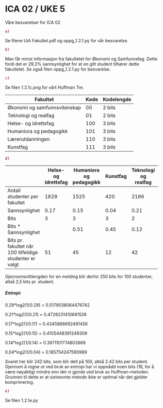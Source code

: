 # ICA 02 / UKE 5
Våre besvarelser for ICA 02
```sh
a)
```
Se filene UiA Fakultet.pdf og oppg_1.2.1.py for vår besvarelse.

```sh
b)
```
Man får minst informasjon fra fakultetet for Økonomi og Samfunnsfag.
Dette fordi det er 29,3% sannsynlighet for at en gitt student tilhører dette fakultetet.
Se også filen oppg_1.2.1.py for besvarelse.

```sh
c)
```
Se filen 1.2.1c.png for vårt Huffman Tre.

| **Fakultet** | **Kode** | **Kodelengde** |
| --- | --- | --- |
| Økonomi og samfunnsvitenskap | 00 | 2 bits |
| Teknologi og realfag | 01 | 2 bits |
| Helse- og idrettsfag | 100 | 3 bits |
| Humaniora og pedagogikk | 101 | 3 bits |
| Lærerutdanningen | 110 | 3 bits |
| Kunstfag | 111 | 3 bits |

```sh
d)
```
| | **Helse- og idrettsfag** | **Humaniora og pedagogikk** | **Kunstfag** | **Teknologi og realfag** | **Lærerutdanningen** | **Økonomi og samfunnsvitenskap** |
| --- | --- | --- | --- | --- | --- | --- |
| Antall studenter per fakultet | 1829 | 1525 | 420 | 2166 | 1506 | 3093 |
| Sannsynlighet | 0.17 | 0.15 | 0.04 | 0.21 | 0.14 | 0.29 |
| Bits | 3 | 3 | 3 | 2 | 3 | 2 |
| Bits * Sannsynlighet | | 0.51 | 0.45 | 0.12 | 0.42 | 0.42 | 0.58 |
| Bits pr. fakultet når 100 tilfeldige studenter er valgt | 51 | 45 | 12 | 42 | 42 | 58 |

Gjennomsnittlengden for en melding blir derfor 250 bits for 100 studenter, altså 2,5 bits pr. student.

##### Entropi:
0.29*log2(1/0.29) = 0.5179038064476742

0.21*log2(1/0.21) = 0.4728231410691526

0.17*log2(1/0.17) = 0.4345868692491456

0.15*log2(1/0.15) = 0.4105448391249309

0.14*log2(1/0.14) = 0.3971101774803969

0.04*log2(1/0.04) = 0.185754247590989

Svaret her blir 242 bits, som blir delt på 100, altså 2.42 bits per student.
Gjennom å regne ut ved bruk av entropi har vi oppnådd noen bits (18, for å være nøyaktig) mindre enn det vi gjorde ved bruk av Huffman-metoden.
Grunnen til dette er at sistnevnte metode ikke er optimal når det gjelder komprimering. 

```sh
e)
```
Se filen 1.2.1e.py
